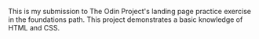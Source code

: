 This is my submission to The Odin Project's landing page practice exercise in the foundations path. This project demonstrates a basic knowledge of HTML and CSS.
